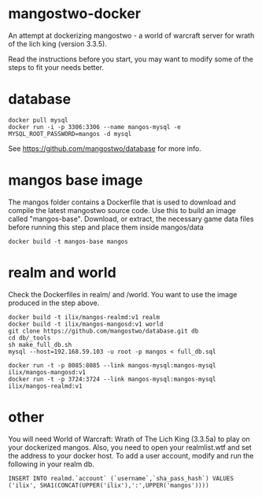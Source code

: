 # mangostwo-docker

An attempt at dockerizing mangostwo - a world of warcraft server for wrath of the lich king (version 3.3.5).

Read the instructions before you start, you may want to modify some of the steps to fit your needs better.

# database

```
docker pull mysql
docker run -i -p 3306:3306 --name mangos-mysql -e MYSQL_ROOT_PASSWORD=mangos -d mysql

```

See https://github.com/mangostwo/database for more info.

# mangos base image

The mangos folder contains a Dockerfile that is used to download and compile the latest mangostwo source code. Use this to build an image called "mangos-base". Download, or extract, the necessary game data files before running this step and place them inside mangos/data

```
docker build -t mangos-base mangos
```

# realm and world

Check the Dockerfiles in realm/ and /world. You want to use the image produced in the step above.

```
docker build -t ilix/mangos-realmd:v1 realm
docker build -t ilix/mangos-mangosd:v1 world
git clone https://github.com/mangostwo/database.git db
cd db/_tools
sh make_full_db.sh
mysql --host=192.168.59.103 -u root -p mangos < full_db.sql

docker run -t -p 8085:8085 --link mangos-mysql:mangos-mysql ilix/mangos-mangosd:v1
docker run -t -p 3724:3724 --link mangos-mysql:mangos-mysql ilix/mangos-realmd:v1

```

# other

You will need World of Warcraft: Wrath of The Lich King (3.3.5a) to play on your dockerized mangos. Also, you need to open your realmlist.wtf and set the address to your docker host. To add a user account, modify and run the following in your realm db.

```
INSERT INTO realmd.`account` (`username`,`sha_pass_hash`) VALUES ('ilix', SHA1(CONCAT(UPPER('ilix'),':',UPPER('mangos'))))
```